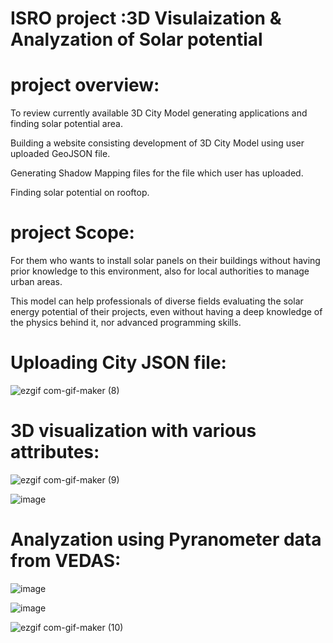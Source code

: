 # ISRO project :3D Visulaization & Analyzation of Solar potential

# project overview:
To review currently available 3D City Model generating applications and finding solar potential area.

Building a website consisting development of 3D City Model using user uploaded GeoJSON file.

Generating Shadow Mapping files for the file which user has uploaded.

Finding solar potential on rooftop.

# project Scope:
For them who wants to install solar panels on their buildings without having prior knowledge to this environment, also for local authorities to manage urban areas.

This model can help professionals of diverse fields evaluating the solar energy potential of their projects, even without having a deep knowledge of the physics behind it, nor advanced programming skills.

# Uploading City JSON file:

![ezgif com-gif-maker (8)](https://user-images.githubusercontent.com/68156061/118351088-77c3fa00-b577-11eb-80d1-49af8b209193.gif)

# 3D visualization with various attributes:

![ezgif com-gif-maker (9)](https://user-images.githubusercontent.com/68156061/118351481-ee61f700-b579-11eb-8fdf-a8f1d3816898.gif)



![image](https://user-images.githubusercontent.com/68156061/118351505-0b96c580-b57a-11eb-8756-ae0e2eb14ba4.png)

# Analyzation using Pyranometer data from VEDAS:
![image](https://user-images.githubusercontent.com/68156061/118352088-29195e80-b57d-11eb-8d5f-1c4a9ad83ede.png)

![image](https://user-images.githubusercontent.com/68156061/118352320-7518d300-b57e-11eb-86ec-3fb20a864a88.png)

![ezgif com-gif-maker (10)](https://user-images.githubusercontent.com/68156061/118352062-fb341a00-b57c-11eb-99bb-1fd499d174c9.gif)


